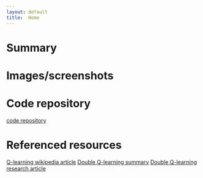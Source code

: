 ```yaml
---
layout: default
title:  Home
---
```


# Summary #
# Images/screenshots # 
# Code repository #
[code repository](https://andrewdoh.github.io/scuba_diver/)
# Referenced resources # 
[Q-learning wikipedia article](https://en.wikipedia.org/wiki/Q-learning)
[Double Q-learning summary](https://hadovanhasselt.files.wordpress.com/2015/12/doubleqposter.pdf)
[Double Q-learning research article](https://papers.nips.cc/paper/3964-double-q-learning.pdf)

